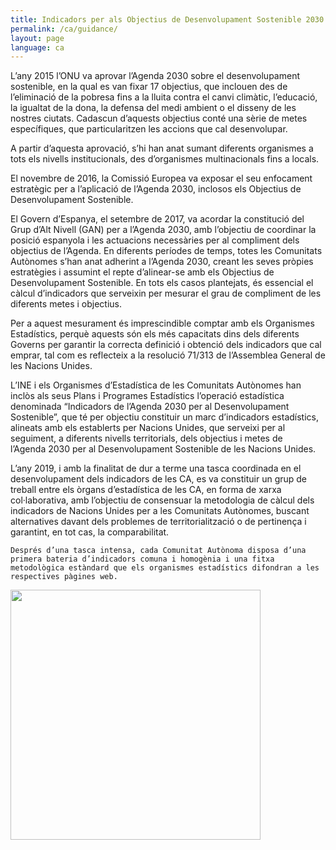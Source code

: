 ```yaml
---
title: Indicadors per als Objectius de Desenvolupament Sostenible 2030 en l’àmbit de Comunitat autònoma
permalink: /ca/guidance/
layout: page
language: ca
---
```

<p class="justified-text">
    L’any 2015 l’ONU va aprovar l’Agenda 2030 sobre el desenvolupament sostenible, en la qual es van fixar 17 objectius, que inclouen des de l’eliminació de la pobresa fins a la lluita contra el canvi climàtic, l’educació, la igualtat de la dona, la defensa del medi ambient o el disseny de les nostres ciutats. Cadascun d’aquests objectius conté una sèrie de metes específiques, que particularitzen les accions que cal desenvolupar.
</p>
<p class="justified-text">
    A partir d’aquesta aprovació, s’hi han anat sumant diferents organismes a tots els nivells institucionals, des d’organismes multinacionals fins a locals.
</p>
<p class="justified-text">
    El novembre de 2016, la Comissió Europea va exposar el seu enfocament estratègic per a l’aplicació de l’Agenda 2030, inclosos els Objectius de Desenvolupament Sostenible.
</p>
<p class="justified-text">
    El Govern d’Espanya, el setembre de 2017, va acordar la constitució del Grup d’Alt Nivell (GAN) per a l’Agenda 2030, amb l’objectiu de coordinar la posició espanyola i les actuacions necessàries per al compliment dels objectius de l’Agenda.
    En diferents períodes de temps, totes les Comunitats Autònomes s’han anat adherint a l’Agenda 2030, creant les seves pròpies estratègies i assumint el repte d’alinear-se amb els Objectius de Desenvolupament Sostenible.
    En tots els casos plantejats, és essencial el càlcul d’indicadors que serveixin per mesurar el grau de compliment de les diferents metes i objectius.
</p>
<p class="justified-text">
    Per a aquest mesurament és imprescindible comptar amb els Organismes Estadístics, perquè aquests són els més capacitats dins dels diferents Governs per garantir la correcta definició i obtenció dels indicadors que cal emprar, tal com es reflecteix a la resolució 71/313 de l’Assemblea General de les Nacions Unides.
</p>
<p class="justified-text">
    L’INE i els Organismes d’Estadística de les Comunitats Autònomes han inclòs als seus Plans i Programes Estadístics l’operació estadística denominada “Indicadors de l’Agenda 2030 per al Desenvolupament Sostenible”, que té per objectiu constituir un marc d’indicadors estadístics, alineats amb els establerts per Nacions Unides, que serveixi per al seguiment, a diferents nivells territorials, dels objectius i metes de l’Agenda 2030 per al Desenvolupament Sostenible de les Nacions Unides.
</p>
<p class="justified-text">
    L’any 2019, i amb la finalitat de dur a terme una tasca coordinada en el desenvolupament dels indicadors de les CA, es va constituir un grup de treball entre els òrgans d’estadística de les CA, en forma de xarxa col·laborativa, amb l’objectiu de consensuar la metodologia de càlcul dels indicadors de Nacions Unides per a les Comunitats Autònomes, buscant alternatives davant dels problemes de territorialització o de pertinença i garantint, en tot cas, la comparabilitat.

    Després d’una tasca intensa, cada Comunitat Autònoma disposa d’una primera bateria d’indicadors comuna i homogènia i una fitxa metodològica estàndard que els organismes estadístics difondran a les respectives pàgines web.
</p>
<img class="center-image" src="{{ site.baseurl }}/assets/img/ca/{{ page.header_text_image }}" width="400"/>